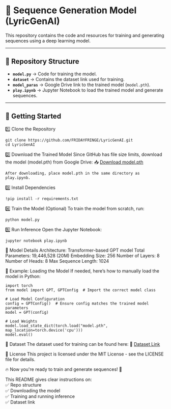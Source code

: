 # 🎵 Sequence Generation Model  (LyricGenAI)

This repository contains the code and resources for training and generating sequences using a deep learning model.  

---

## 📂 Repository Structure  
- **`model.py`** → Code for training the model.  
- **`dataset`** → Contains the dataset link used for training.  
- **`model_paras`** → Google Drive link to the trained model (`model.pth`).  
- **`play.ipynb`** → Jupyter Notebook to load the trained model and generate sequences.  

---

## 🚀 Getting Started  

1️⃣ Clone the Repository  

    git clone https://github.com/FRIDAYFRINGE/LyricGenAI.git
    cd LyricGenAI

2️⃣ Download the Trained Model
Since GitHub has file size limits, download the model (model.pth) from Google Drive: 📥 [Download model.pth](https://drive.google.com/file/d/1l4HZ25afdMJjEhqAaBuvYEs3KwK73NO-/view?usp=drive_link)

    After downloading, place model.pth in the same directory as play.ipynb.

3️⃣ Install Dependencies

    !pip install -r requirements.txt

4️⃣ Train the Model (Optional)
To train the model from scratch, run:

    python model.py


5️⃣ Run Inference
Open the Jupyter Notebook:
    
    jupyter notebook play.ipynb



🧠 Model Details
Architecture: Transformer-based GPT model
Total Parameters: 19,446,528 (20M)
Embedding Size: 256
Number of Layers: 8
Number of Heads: 8
Max Sequence Length: 1024



🔧 Example: Loading the Model
If needed, here’s how to manually load the model in Python:
    
    import torch
    from model import GPT, GPTConfig  # Import the correct model class
    
    # Load Model Configuration
    config = GPTConfig()  # Ensure config matches the trained model parameters
    model = GPT(config)
    
    # Load Weights
    model.load_state_dict(torch.load("model.pth", map_location=torch.device('cpu')))
    model.eval()



📌 Dataset
The dataset used for training can be found here:
📂 [Dataset Link](https://www.kaggle.com/datasets/vatsalmavani/spotify-dataset)

📜 License
This project is licensed under the MIT License - see the LICENSE file for details.

🔥 Now you're ready to train and generate sequences! 🚀



This README gives clear instructions on:  
✅ Repo structure  
✅ Downloading the model  
✅ Training and running inference  
✅ Dataset link  





